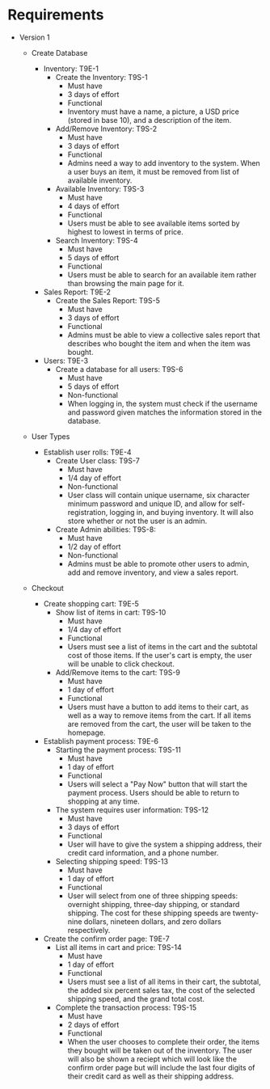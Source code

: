 # Requirements 

- Version 1
  - Create Database
    - Inventory: T9E-1
      - Create the Inventory: T9S-1
        - Must have
        - 3 days of effort
        - Functional
        - Inventory must have a name, a picture, a USD price (stored in base 10), and a description of the item.
       - Add/Remove Inventory: T9S-2
         - Must have
         - 3 days of effort
         - Functional
         - Admins need a way to add inventory to the system. When a user buys an item, it must be removed from list of available inventory.
        - Available Inventory: T9S-3
          - Must have
          - 4 days of effort
          - Functional
          - Users must be able to see available items sorted by highest to lowest in terms of price. 
        - Search Inventory: T9S-4
          - Must have
          - 5 days of effort
          - Functional
          - Users must be able to search for an available item rather than browsing the main page for it.
    - Sales Report: T9E-2
      -  Create the Sales Report: T9S-5
         - Must have
         - 3 days of effort
         - Functional
         - Admins must be able to view a collective sales report that describes who bought the item and when the item was bought.
    - Users: T9E-3
      - Create a database for all users: T9S-6
        - Must have
        - 5 days of effort
        - Non-functional
        - When logging in, the system must check if the username and password given matches the information stored in the database.
        
  - User Types
    - Establish user rolls: T9E-4
      - Create User class: T9S-7
        - Must have
        - 1/4 day of effort
        - Non-functional
        - User class will contain unique username, six character minimum password and unique ID, and allow for self-registration, logging in, and buying inventory. It will also store whether or not the user is an admin.
      - Create Admin abilities: T9S-8:
          - Must have
          - 1/2 day of effort
          - Non-functional
          - Admins must be able to promote other users to admin, add and remove inventory, and view a sales report.
   - Checkout
       - Create shopping cart: T9E-5
          - Show list of items in cart: T9S-10
            - Must have
            - 1/4 day of effort
            - Functional
            - Users must see a list of items in the cart and the subtotal cost of those items. If the user's cart is empty, the user will be unable to click checkout. 
          -  Add/Remove items to the cart: T9S-9
              - Must have
              - 1 day of effort
              - Functional
              - Users must have a button to add items to their cart, as well as a way to remove items from the cart. If all items are removed from the cart, the user will be taken to the homepage.
        - Establish payment process: T9E-6
            - Starting the payment process: T9S-11
                - Must have
                - 1 day of effort
                - Functional
                - Users will select a "Pay Now" button that will start the payment process. Users should be able to return to shopping at any time.
            - The system requires user information: T9S-12
                - Must have
                - 3 days of effort
                - Functional
                - User will have to give the system a shipping address, their credit card information, and a phone number.
            - Selecting shipping speed: T9S-13
                - Must have
                - 1 day of effort
                - Functional
                - User will select from one of three shipping speeds: overnight shipping, three-day shipping, or standard shipping. The cost for these shipping speeds are twenty-nine dollars, nineteen dollars, and zero dollars respectively.
        - Create the confirm order page: T9E-7
            - List all items in cart and price: T9S-14
                - Must have
                - 1 day of effort
                - Functional
                - Users must see a list of all items in their cart, the subtotal, the added six percent sales tax, the cost of the selected shipping speed, and the grand total cost.
            - Complete the transaction process: T9S-15
                - Must have
                - 2 days of effort
                - Functional
                - When the user chooses to complete their order, the items they bought will be taken out of the inventory. The user will also be shown a reciept which will look like the confirm order page but will include the last four digits of their credit card as well as their shipping address. 
